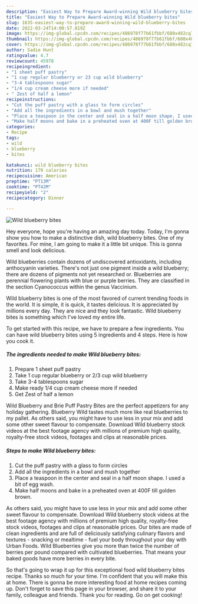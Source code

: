 ```yaml
---
description: "Easiest Way to Prepare Award-winning Wild blueberry bites"
title: "Easiest Way to Prepare Award-winning Wild blueberry bites"
slug: 1635-easiest-way-to-prepare-award-winning-wild-blueberry-bites
date: 2022-03-24T14:00:57.819Z
image: https://img-global.cpcdn.com/recipes/486978f77b61fbbf/680x482cq70/wild-blueberry-bites-recipe-main-photo.jpg
thumbnail: https://img-global.cpcdn.com/recipes/486978f77b61fbbf/680x482cq70/wild-blueberry-bites-recipe-main-photo.jpg
cover: https://img-global.cpcdn.com/recipes/486978f77b61fbbf/680x482cq70/wild-blueberry-bites-recipe-main-photo.jpg
author: Sadie Hunt
ratingvalue: 4.7
reviewcount: 45978
recipeingredient:
- "1 sheet puff pastry"
- "1 cup regular blueberry or 23 cup wild blueberry"
- "3-4 tablespoons sugar"
- "1/4 cup cream cheese more if needed"
- " Zest of half a lemon"
recipeinstructions:
- "Cut the puff pastry with a glass to form circles"
- "Add all the ingredients in a bowl and mush together"
- "Place a teaspoon in the center and seal in a half moon shape. I used a bit of egg wash."
- "Make half moons and bake in a preheated oven at 400F till golden brown."
categories:
- Recipe
tags:
- wild
- blueberry
- bites

katakunci: wild blueberry bites 
nutrition: 179 calories
recipecuisine: American
preptime: "PT13M"
cooktime: "PT42M"
recipeyield: "2"
recipecategory: Dinner

---
```



![Wild blueberry bites](https://img-global.cpcdn.com/recipes/486978f77b61fbbf/680x482cq70/wild-blueberry-bites-recipe-main-photo.jpg)

Hey everyone, hope you're having an amazing day today. Today, I'm gonna show you how to make a distinctive dish, wild blueberry bites. One of my favorites. For mine, I am going to make it a little bit unique. This is gonna smell and look delicious.

Wild blueberries contain dozens of undiscovered antioxidants, including anthocyanin varieties. There&#39;s not just one pigment inside a wild blueberry; there are dozens of pigments not yet researched or. Blueberries are perennial flowering plants with blue or purple berries. They are classified in the section Cyanococcus within the genus Vaccinium.

Wild blueberry bites is one of the most favored of current trending foods in the world. It is simple, it is quick, it tastes delicious. It is appreciated by millions every day. They are nice and they look fantastic. Wild blueberry bites is something which I've loved my entire life.


To get started with this recipe, we have to prepare a few ingredients. You can have wild blueberry bites using 5 ingredients and 4 steps. Here is how you cook it.

<!--inarticleads1-->

##### The ingredients needed to make Wild blueberry bites:

1. Prepare 1 sheet puff pastry
1. Take 1 cup regular blueberry or 2/3 cup wild blueberry
1. Take 3-4 tablespoons sugar
1. Make ready 1/4 cup cream cheese more if needed
1. Get  Zest of half a lemon


Wild Blueberry and Brie Puff Pastry Bites are the perfect appetizers for any holiday gathering. Blueberry Wild tastes much more like real blueberries to my pallet. As others said, you might have to use less in your mix and add some other sweet flavour to compensate. Download Wild blueberry stock videos at the best footage agency with millions of premium high quality, royalty-free stock videos, footages and clips at reasonable prices. 

<!--inarticleads2-->

##### Steps to make Wild blueberry bites:

1. Cut the puff pastry with a glass to form circles
1. Add all the ingredients in a bowl and mush together
1. Place a teaspoon in the center and seal in a half moon shape. I used a bit of egg wash.
1. Make half moons and bake in a preheated oven at 400F till golden brown.


As others said, you might have to use less in your mix and add some other sweet flavour to compensate. Download Wild blueberry stock videos at the best footage agency with millions of premium high quality, royalty-free stock videos, footages and clips at reasonable prices. Our bites are made of clean ingredients and are full of deliciously satisfying culinary flavors and textures - snacking or mealtime - fuel your body throughout your day with Urban Foods. Wild Blueberries give you more than twice the number of berries per pound compared with cultivated blueberries. That means your baked goods have more berries in every bite. 

So that's going to wrap it up for this exceptional food wild blueberry bites recipe. Thanks so much for your time. I'm confident that you will make this at home. There is gonna be more interesting food at home recipes coming up. Don't forget to save this page in your browser, and share it to your family, colleague and friends. Thank you for reading. Go on get cooking!
